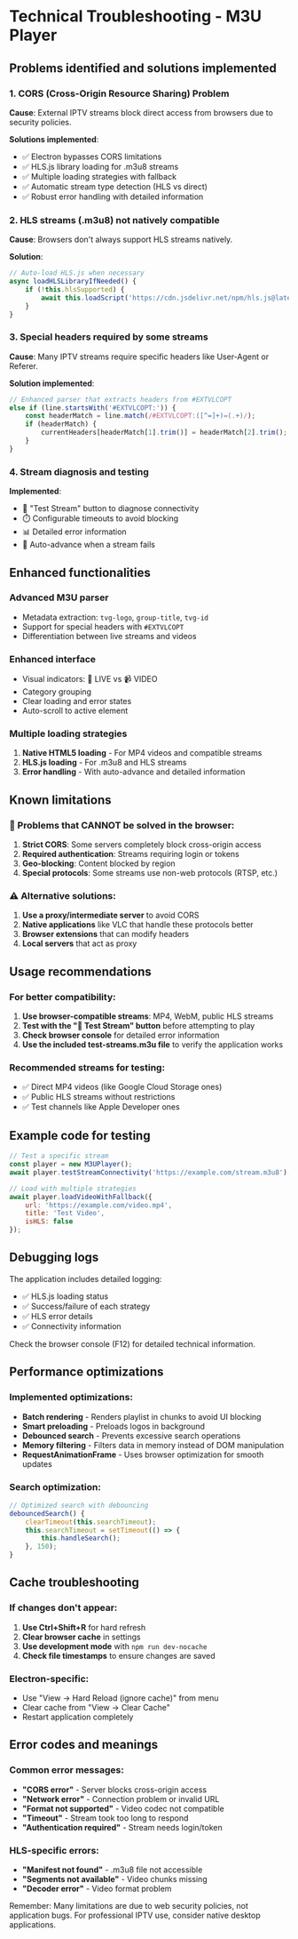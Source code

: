 # Technical Troubleshooting - M3U Player

## Problems identified and solutions implemented

### 1. **CORS (Cross-Origin Resource Sharing) Problem**
**Cause**: External IPTV streams block direct access from browsers due to security policies.

**Solutions implemented**:
- ✅ Electron bypasses CORS limitations
- ✅ HLS.js library loading for .m3u8 streams
- ✅ Multiple loading strategies with fallback
- ✅ Automatic stream type detection (HLS vs direct)
- ✅ Robust error handling with detailed information

### 2. **HLS streams (.m3u8) not natively compatible**
**Cause**: Browsers don't always support HLS streams natively.

**Solution**:
```javascript
// Auto-load HLS.js when necessary
async loadHLSLibraryIfNeeded() {
    if (!this.hlsSupported) {
        await this.loadScript('https://cdn.jsdelivr.net/npm/hls.js@latest');
    }
}
```

### 3. **Special headers required by some streams**
**Cause**: Many IPTV streams require specific headers like User-Agent or Referer.

**Solution implemented**:
```javascript
// Enhanced parser that extracts headers from #EXTVLCOPT
else if (line.startsWith('#EXTVLCOPT:')) {
    const headerMatch = line.match(/#EXTVLCOPT:([^=]+)=(.+)/);
    if (headerMatch) {
        currentHeaders[headerMatch[1].trim()] = headerMatch[2].trim();
    }
}
```

### 4. **Stream diagnosis and testing**
**Implemented**:
- 🔧 "Test Stream" button to diagnose connectivity
- ⏱️ Configurable timeouts to avoid blocking
- 📊 Detailed error information
- 🔄 Auto-advance when a stream fails

## Enhanced functionalities

### Advanced M3U parser
- Metadata extraction: `tvg-logo`, `group-title`, `tvg-id`
- Support for special headers with `#EXTVLCOPT`
- Differentiation between live streams and videos

### Enhanced interface
- Visual indicators: 🔴 LIVE vs 📹 VIDEO
- Category grouping
- Clear loading and error states
- Auto-scroll to active element

### Multiple loading strategies
1. **Native HTML5 loading** - For MP4 videos and compatible streams
2. **HLS.js loading** - For .m3u8 and HLS streams
3. **Error handling** - With auto-advance and detailed information

## Known limitations

### 🚫 Problems that CANNOT be solved in the browser:

1. **Strict CORS**: Some servers completely block cross-origin access
2. **Required authentication**: Streams requiring login or tokens
3. **Geo-blocking**: Content blocked by region
4. **Special protocols**: Some streams use non-web protocols (RTSP, etc.)

### ⚠️ Alternative solutions:

1. **Use a proxy/intermediate server** to avoid CORS
2. **Native applications** like VLC that handle these protocols better
3. **Browser extensions** that can modify headers
4. **Local servers** that act as proxy

## Usage recommendations

### For better compatibility:
1. **Use browser-compatible streams**: MP4, WebM, public HLS streams
2. **Test with the "🔧 Test Stream" button** before attempting to play
3. **Check browser console** for detailed error information
4. **Use the included test-streams.m3u file** to verify the application works

### Recommended streams for testing:
- ✅ Direct MP4 videos (like Google Cloud Storage ones)
- ✅ Public HLS streams without restrictions
- ✅ Test channels like Apple Developer ones

## Example code for testing

```javascript
// Test a specific stream
const player = new M3UPlayer();
await player.testStreamConnectivity('https://example.com/stream.m3u8');

// Load with multiple strategies
await player.loadVideoWithFallback({
    url: 'https://example.com/video.mp4',
    title: 'Test Video',
    isHLS: false
});
```

## Debugging logs

The application includes detailed logging:
- ✅ HLS.js loading status
- ✅ Success/failure of each strategy
- ✅ HLS error details
- ✅ Connectivity information

Check the browser console (F12) for detailed technical information.

## Performance optimizations

### Implemented optimizations:
- **Batch rendering** - Renders playlist in chunks to avoid UI blocking
- **Smart preloading** - Preloads logos in background
- **Debounced search** - Prevents excessive search operations
- **Memory filtering** - Filters data in memory instead of DOM manipulation
- **RequestAnimationFrame** - Uses browser optimization for smooth updates

### Search optimization:
```javascript
// Optimized search with debouncing
debouncedSearch() {
    clearTimeout(this.searchTimeout);
    this.searchTimeout = setTimeout(() => {
        this.handleSearch();
    }, 150);
}
```

## Cache troubleshooting

### If changes don't appear:
1. **Use Ctrl+Shift+R** for hard refresh
2. **Clear browser cache** in settings
3. **Use development mode** with `npm run dev-nocache`
4. **Check file timestamps** to ensure changes are saved

### Electron-specific:
- Use "View → Hard Reload (ignore cache)" from menu
- Clear cache from "View → Clear Cache"
- Restart application completely

## Error codes and meanings

### Common error messages:
- **"CORS error"** - Server blocks cross-origin access
- **"Network error"** - Connection problem or invalid URL
- **"Format not supported"** - Video codec not compatible
- **"Timeout"** - Stream took too long to respond
- **"Authentication required"** - Stream needs login/token

### HLS-specific errors:
- **"Manifest not found"** - .m3u8 file not accessible
- **"Segments not available"** - Video chunks missing
- **"Decoder error"** - Video format problem

Remember: Many limitations are due to web security policies, not application bugs. For professional IPTV use, consider native desktop applications.